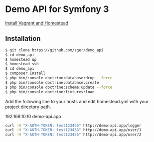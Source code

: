 Demo API for Symfony 3
========================

[Install Vagrant and Homestead](https://symfony.com/doc/current/setup/homestead.html)

## Installation

```sh
$ git clone https://github.com/sger/demo_api
$ cd demo_api
$ homestead up
$ homestead ssh
$ cd demo_api
$ composer Install
$ php bin/console doctrine:database:drop --force
$ php bin/console doctrine:database:create
$ php bin/console doctrine:schema:update --force
$ php bin/console doctrine:fixtures:load
```

Add the following line to your hosts and edit homestead.yml with your project directory path.

  192.168.10.10 demo-api.app

```sh
curl -H "X-AUTH-TOKEN: test123456" http://demo-api.app/logger
curl -H "X-AUTH-TOKEN: test123456" http://demo-api.app/user/1
curl -H "X-AUTH-TOKEN: test123456" http://demo-api.app/user/2
```
